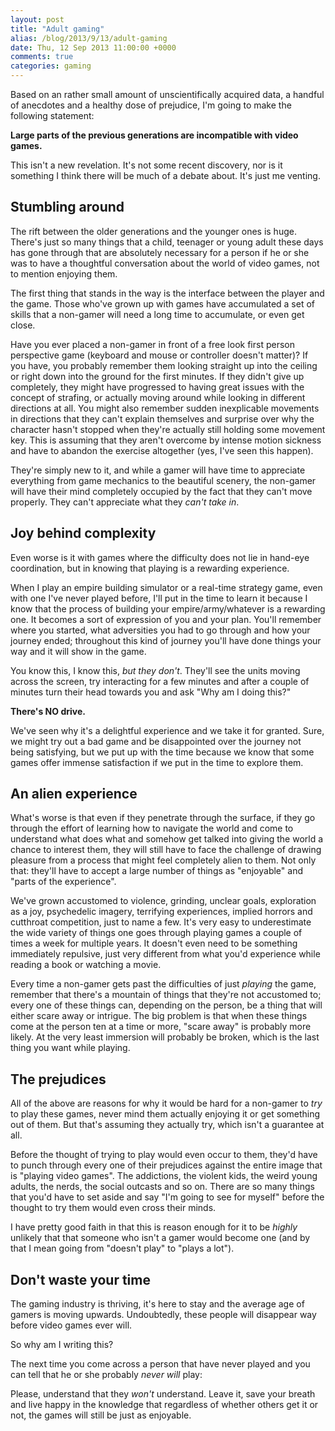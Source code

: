 ```yaml
---
layout: post
title: "Adult gaming"
alias: /blog/2013/9/13/adult-gaming
date: Thu, 12 Sep 2013 11:00:00 +0000
comments: true
categories: gaming
---
```

Based on an rather small amount of unscientifically acquired data, a handful of
anecdotes and a healthy dose of prejudice, I'm going to make the following
statement:

**Large parts of the previous generations are incompatible with video games.**

This isn't a new revelation. It's not some recent discovery, nor is it
something I think there will be much of a debate about. It's just me venting.

<!--more-->

## Stumbling around

The rift between the older generations and the younger ones is huge. There's
just so many things that a child, teenager or young adult these days has gone
through that are absolutely necessary for a person if he or she was to have
a thoughtful conversation about the world of video games, not to mention
enjoying them.

The first thing that stands in the way is the interface between the player and
the game. Those who've grown up with games have accumulated a set of skills
that a non-gamer will need a long time to accumulate, or even get close.

Have you ever placed a non-gamer in front of a free look first person
perspective game (keyboard and mouse or controller doesn't matter)? If you
have, you probably remember them looking straight up into the ceiling or right
down into the ground for the first minutes. If they didn't give up completely,
they might have progressed to having great issues with the concept of strafing,
or actually moving around while looking in different directions at all. You
might also remember sudden inexplicable movements in directions that they can't
explain themselves and surprise over why the character hasn't stopped when
they're actually still holding some movement key. This is assuming that they
aren't overcome by intense motion sickness and have to abandon the exercise
altogether (yes, I've seen this happen).

They're simply new to it, and while a gamer will have time to appreciate
everything from game mechanics to the beautiful scenery, the non-gamer will
have their mind completely occupied by the fact that they can't move properly.
They can't appreciate what they *can't take in*.

## Joy behind complexity

Even worse is it with games where the difficulty does not lie in hand-eye
coordination, but in knowing that playing is a rewarding experience.

When I play an empire building simulator or a real-time strategy game, even
with one I've never played before, I'll put in the time to learn it because
I know that the process of building your empire/army/whatever is a rewarding
one. It becomes a sort of expression of you and your plan. You'll remember
where you started, what adversities you had to go through and how your journey
ended; throughout this kind of journey you'll have done things your way and it
will show in the game.

You know this, I know this, *but they don't*. They'll see the units moving
across the screen, try interacting for a few minutes and after a couple of
minutes turn their head towards you and ask "Why am I doing this?"

**There's NO drive.**

We've seen why it's a delightful experience and we take it for granted. Sure,
we might try out a bad game and be disappointed over the journey not being
satisfying, but we put up with the time because we know that some games offer
immense satisfaction if we put in the time to explore them.

## An alien experience

What's worse is that even if they penetrate through the surface, if they go
through the effort of learning how to navigate the world and come to understand
what does what and somehow get talked into giving the world a chance to
interest them, they will still have to face the challenge of drawing pleasure
from a process that might feel completely alien to them. Not only that: they'll
have to accept a large number of things as "enjoyable" and "parts of the
experience".

We've grown accustomed to violence, grinding, unclear goals, exploration as
a joy, psychedelic imagery, terrifying experiences, implied horrors and
cutthroat competition, just to name a few. It's very easy to underestimate the
wide variety of things one goes through playing games a couple of times a week
for multiple years. It doesn't even need to be something immediately repulsive,
just very different from what you'd experience while reading a book or watching
a movie.

Every time a non-gamer gets past the difficulties of just *playing* the game,
remember that there's a mountain of things that they're not accustomed to;
every one of these things can, depending on the person, be a thing that will
either scare away or intrigue. The big problem is that when these things come at
the person ten at a time or more, "scare away" is probably more likely. At the
very least immersion will probably be broken, which is the last thing you want
while playing.

## The prejudices

All of the above are reasons for why it would be hard for a non-gamer to *try*
to play these games, never mind them actually enjoying it or get something out
of them. But that's assuming they actually try, which isn't a guarantee at all.

Before the thought of trying to play would even occur to them, they'd have to
punch through every one of their prejudices against the entire image that is
"playing video games". The addictions, the violent kids, the weird young
adults, the nerds, the social outcasts and so on. There are so many things that
you'd have to set aside and say "I'm going to see for myself" before the
thought to try them would even cross their minds.

I have pretty good faith in that this is reason enough for it to be *highly*
unlikely that that someone who isn't a gamer would become one (and by that
I mean going from "doesn't play" to "plays a lot").

## Don't waste your time

The gaming industry is thriving, it's here to stay and the average age of
gamers is moving upwards. Undoubtedly, these people will disappear way before
video games ever will.

So why am I writing this?

The next time you come across a person that have never played and you can tell
that he or she probably *never will* play:

Please, understand that they *won't* understand. Leave it, save your breath and
live happy in the knowledge that regardless of whether others get it or not,
the games will still be just as enjoyable.
